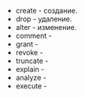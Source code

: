 * create - создание.
* drop - удаление.
* alter - изменение.
* comment - 
* grant - 
* revoke - 
* truncate - 
* explain - 
* analyze -
* execute - 